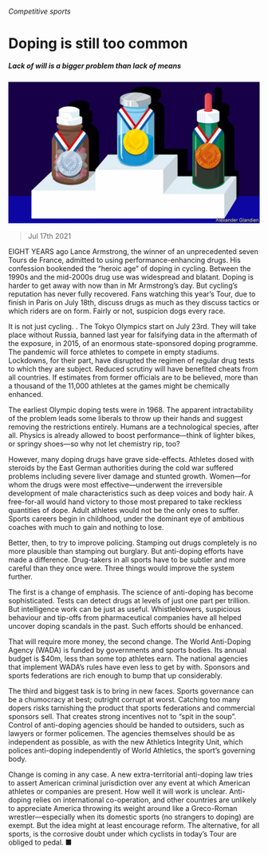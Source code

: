 ###### Competitive sports

# Doping is still too common 

##### Lack of will is a bigger problem than lack of means 

![image](images/20210717_LDD002_0.jpg) 

> Jul 17th 2021 

EIGHT YEARS ago Lance Armstrong, the winner of an unprecedented seven Tours de France, admitted to using performance-enhancing drugs. His confession bookended the “heroic age” of doping in cycling. Between the 1990s and the mid-2000s drug use was widespread and blatant. Doping is harder to get away with now than in Mr Armstrong’s day. But cycling’s reputation has never fully recovered. Fans watching this year’s Tour, due to finish in Paris on July 18th, discuss drugs as much as they discuss tactics or which riders are on form. Fairly or not, suspicion dogs every race.

It is not just cycling. . The Tokyo Olympics start on July 23rd. They will take place without Russia, banned last year for falsifying data in the aftermath of the exposure, in 2015, of an enormous state-sponsored doping programme. The pandemic will force athletes to compete in empty stadiums. Lockdowns, for their part, have disrupted the regimen of regular drug tests to which they are subject. Reduced scrutiny will have benefited cheats from all countries. If estimates from former officials are to be believed, more than a thousand of the 11,000 athletes at the games might be chemically enhanced.


The earliest Olympic doping tests were in 1968. The apparent intractability of the problem leads some liberals to throw up their hands and suggest removing the restrictions entirely. Humans are a technological species, after all. Physics is already allowed to boost performance—think of lighter bikes, or springy shoes—so why not let chemistry rip, too?

However, many doping drugs have grave side-effects. Athletes dosed with steroids by the East German authorities during the cold war suffered problems including severe liver damage and stunted growth. Women—for whom the drugs were most effective—underwent the irreversible development of male characteristics such as deep voices and body hair. A free-for-all would hand victory to those most prepared to take reckless quantities of dope. Adult athletes would not be the only ones to suffer. Sports careers begin in childhood, under the dominant eye of ambitious coaches with much to gain and nothing to lose.

Better, then, to try to improve policing. Stamping out drugs completely is no more plausible than stamping out burglary. But anti-doping efforts have made a difference. Drug-takers in all sports have to be subtler and more careful than they once were. Three things would improve the system further.

The first is a change of emphasis. The science of anti-doping has become sophisticated. Tests can detect drugs at levels of just one part per trillion. But intelligence work can be just as useful. Whistleblowers, suspicious behaviour and tip-offs from pharmaceutical companies have all helped uncover doping scandals in the past. Such efforts should be enhanced.

That will require more money, the second change. The World Anti-Doping Agency (WADA) is funded by governments and sports bodies. Its annual budget is $40m, less than some top athletes earn. The national agencies that implement WADA’s rules have even less to get by with. Sponsors and sports federations are rich enough to bump that up considerably.

The third and biggest task is to bring in new faces. Sports governance can be a chumocracy at best; outright corrupt at worst. Catching too many dopers risks tarnishing the product that sports federations and commercial sponsors sell. That creates strong incentives not to “spit in the soup”. Control of anti-doping agencies should be handed to outsiders, such as lawyers or former policemen. The agencies themselves should be as independent as possible, as with the new Athletics Integrity Unit, which polices anti-doping independently of World Athletics, the sport’s governing body.

Change is coming in any case. A new extra-territorial anti-doping law tries to assert American criminal jurisdiction over any event at which American athletes or companies are present. How well it will work is unclear. Anti-doping relies on international co-operation, and other countries are unlikely to appreciate America throwing its weight around like a Greco-Roman wrestler—especially when its domestic sports (no strangers to doping) are exempt. But the idea might at least encourage reform. The alternative, for all sports, is the corrosive doubt under which cyclists in today’s Tour are obliged to pedal. ■


